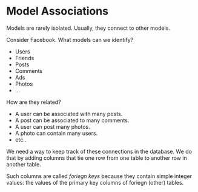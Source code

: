 # Model Associations

Models are rarely isolated.  Usually, they connect to other models.

Consider Facebook.  What models can we identify?

* Users
* Friends
* Posts
* Comments
* Ads
* Photos
* ...

How are they related?

* A user can be associated with many posts.
* A post can be associated to many comments.
* A user can post many photos.
* A photo can contain many users.
* etc..

We need a way to keep track of these connections in the database.
We do that by adding columns that tie one row from one table
to another row in another table.

Such columns are called _foriegn keys_ because they contain
simple integer values: the values of the primary key columns
of foriegn (other) tables.
